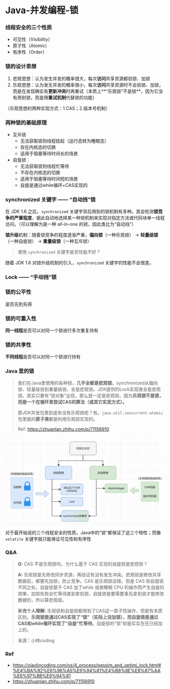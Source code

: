 # Java-并发编程-锁

### 线程安全的三个性质

* 可见性（Visibility）
* 原子性（Atomic）
* 有序性（Order）



### 锁的设计思想

1. 悲观思想：认为发生并发的概率很大，每次**访问**共享资源都验锁、加锁
2. 乐观思想：认为发生并发的概率很小，每次**访问**共享资源时不会验锁、加锁，而是在发现确实有**更新冲突**时再重试（本质上**“乐观锁”不是锁**，因为它没有用到锁，而是用**重试机制**代替锁的功能）

（乐观思想的两种实现方式：1.CAS；2.版本号机制）



### 两种锁的基础原理

* 互斥锁
  * 无法获取锁则线程挂起（运行态转为睡眠态）
  * 存在内核态的切换
  * 适用于阻塞等待时间长的场景
* 自旋锁：
  * 无法获取锁则线程忙等待
  * 不存在内核态的切换
  * 适用于阻塞等待时间短的场景
  * 自旋是通过while循环+CAS实现的





### synchronized 关键字 —— “自动挡”锁

在 JDK 1.6 之后，`synchronized` 关键字背后用到的锁机制有多种。其会检测**锁竞争的严重程度**，据此自动地选择某一种锁机制来实现对指定方法或代码块单一线程访问。（可以理解为是一种 all-in-one 的锁，因此类比为“自动挡”）

**锁升级**机制：随着锁竞争的程度逐渐严重，**偏向锁**（一种乐观锁） → **轻量级锁**（一种自旋锁） → **重量级锁**（一种互斥锁）



> 使用 `synchronized` 关键字是否性能不好？

随着 JDK 1.6 对锁升级机制的引入，`synchronized` 关键字的性能不会很差。



### Lock —— “手动挡”锁



### 锁的公平性

是否先到先得



### 锁的可重入性

**同一线程**是否可以对同一个锁进行多次重复持有



### 锁的共享性

**不同线程**是否可以对同一个锁进行持有



### Java 里的锁

> 我们在Java里使用的各种锁，**几乎全都是悲观锁**。synchronized从偏向锁、轻量级锁到重量级锁，全是悲观锁。JDK提供的Lock实现类全是悲观锁。其实只要有“锁对象”出现，那么就一定是悲观锁。因为**乐观锁不是锁，而是一个在循环里尝试CAS的算法（或其它实现方式）。**
>
> 那JDK并发包里到底有没有乐观锁呢？有。`java.util.concurrent.atomic`包里面的**原子类**都是利用乐观锁实现的。
>
> Ref: https://zhuanlan.zhihu.com/p/71156910

<img src="../../images/lock_0.png" style="zoom:60%;" />

对于最开始说的三个线程安全的性质，Java中的“锁”都保证了这三个特性；而像 `volatile` 关键字就只能保证可见性和有序性



### Q&A

> **Q:** CAS 不是乐观锁吗，为什么基于 CAS 实现的自旋锁是悲观锁？
>
> **A:** 乐观锁是先修改同步资源，再验证有没有发生冲突。悲观锁是修改共享数据前，都要先加锁，防止竞争。CAS 是乐观锁没错，但是 CAS 和自旋锁不同之处，自旋锁基于 CAS 加了while 或者睡眠 CPU 的操作而产生自旋的效果，加锁失败会忙等待直到拿到锁，自旋锁是要需要事先拿到锁才能修改数据的，所以算悲观锁。
>
> **补充个人理解:** 乐观锁和自旋锁都用到了CAS这一原子性操作，但是有本质区别。**乐观锁是通过CAS实现了“锁”（实际上没加锁），而自旋锁是通过CAS和while循环实现了“自旋”忙等待**。自旋锁的“锁”却是实实在在已经加上的。
>
> 来源：小林coding



### Ref

* https://xiaolincoding.com/os/4_process/pessim_and_optimi_lock.html#%E4%BA%92%E6%96%A5%E9%94%81%E4%B8%8E%E8%87%AA%E6%97%8B%E9%94%81
* https://zhuanlan.zhihu.com/p/71156910